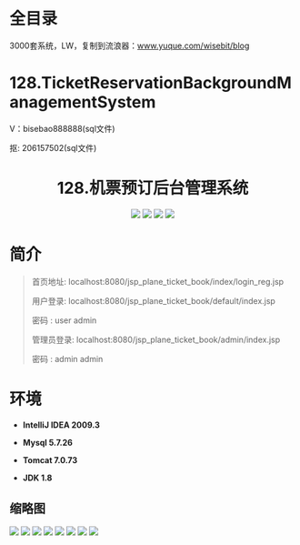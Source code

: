 # 全目录

3000套系统，LW，复制到流浪器：www.yuque.com/wisebit/blog

# 128.TicketReservationBackgroundManagementSystem

<p>V：bisebao888888(sql文件)</p>
<p>抠: 206157502(sql文件)</p>

<p><h1 align="center">128.机票预订后台管理系统</h1></p>


<p align="center">
	<img src="https://img.shields.io/badge/jdk-1.8-orange.svg"/>
    <img src="https://img.shields.io/badge/servlet-5.x-lightgrey.svg"/>
    <img src="https://img.shields.io/badge/jdbc-5.x-yellow.svg"/>
    <img src="https://img.shields.io/badge/jsp-5.x-blue.svg"/>
</p>

# 简介
>
> 
>
> 首页地址: localhost:8080/jsp_plane_ticket_book/index/login_reg.jsp
> 
> 用户登录: localhost:8080/jsp_plane_ticket_book/default/index.jsp
> 
> 密码 : user    admin
>
> 管理员登录: localhost:8080/jsp_plane_ticket_book/admin/index.jsp
>
> 密码 : admin    admin


# 环境

- <b>IntelliJ IDEA 2009.3</b>

- <b>Mysql 5.7.26</b>

- <b>Tomcat 7.0.73</b>

- <b>JDK 1.8</b>



## 缩略图

![](https://bitwise.oss-cn-heyuan.aliyuncs.com/2024/9/10/39530939-e84e-4ebf-957e-3bbb637ec311.png)
![](https://bitwise.oss-cn-heyuan.aliyuncs.com/2024/9/10/028b0e85-30ba-4cb4-99ee-b35313882e65.png)
![](https://bitwise.oss-cn-heyuan.aliyuncs.com/2024/9/10/f9521487-bd2b-448f-b051-777bf5e6b052.png)
![](https://bitwise.oss-cn-heyuan.aliyuncs.com/2024/9/10/c6ed18b3-7c3f-465e-9feb-6516548ee8f4.png)
![](https://bitwise.oss-cn-heyuan.aliyuncs.com/2024/9/10/c4cd064a-a8c5-4384-8a16-a529494a6bfb.png)
![](https://bitwise.oss-cn-heyuan.aliyuncs.com/2024/9/10/dc1d9295-8215-4d50-a207-b5559e296140.png)
![](https://bitwise.oss-cn-heyuan.aliyuncs.com/2024/9/10/9dd51e8e-cc4f-46ce-adfe-60bff57055b8.png)
![](https://bitwise.oss-cn-heyuan.aliyuncs.com/2024/9/10/8514c9e1-c9b9-4837-b3ec-2ac6972cc93d.png)


